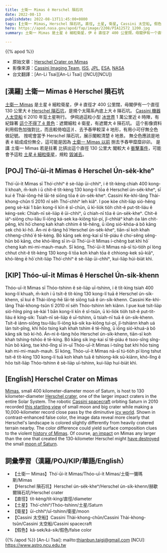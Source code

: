 ```yaml
---
title: 土衛一 Mimas ê Herschel 隕石坑
date: 2022-08-13
publishdate: 2022-08-13T11:45:00+0800
tags: [土衛一 Mimas, Herschel 隕石坑, 直徑, 土星, 衛星, Cassini 太空船, 假色]
hero: https://apod.nasa.gov/apod/fap/image/2208/PIA12572_1200.jpg
summary: 土衛一 Mimas 是土星 ê 細粒衛星，伊 ê 直徑才 400 公里闊，毋閣伊有一个直徑 130 公里闊 ê Herschel 隕石坑，是規个太陽系內底上大 ê 隕石坑。

---
```


{{% apod %}}

- 原始文章：[Herschel Crater on Mimas](https://apod.nasa.gov/apod/ap220813.html)
- 影像來源：[Cassini Imaging Team](http://ciclops.org/), [ISS]( http://ciclops.org/iss/iss.php), [JPL](http://www.jpl.nasa.gov/), [ESA](http://www.esa.int/), [NASA](http://www.nasa.gov/)
- 台文翻譯：[An-Li Tsai][An-Li Tsai] ([NCU][NCU])

## [漢羅] 土衛一 Mimas ê Herschel 隕石坑
[土衛一 Mimas][Mimas] 是土星 ê 細粒衛星，伊 ê 直徑才 400 公里闊，毋閣伊有一个直徑 130 公里大 ê [Herschel 隕石坑][Herschel crater]，是規个太陽系內底上大 ê 隕石坑。
[Cassini 機器人太空船][Cassini spacecraft] tī 2010 年踅土星咧行。
伊飛過這粒小型 [冰世界][icy world] 1 萬公里近 ê 時陣，有紀錄著 [這个不得了 ê 景色][this startling view]：遮爾細粒 ê 衛星，有遮爾大 ê 隕石坑。
這个影像資料利用假色加強對比，而且較倚咱這爿、去予舂甲較深 ê 地形，有用小可仔無仝色做記號。
按呢會當予 Herschel 隕石坑，展示閣較清楚 ê 地景。
無仝色應該是地表 ê 組成成份無仝，這可能是因為 [土衛一 Mimas 以前][history of Mimas] 捌去予舂甲糜糜卯卯。
是講 土衛一 Mimas 若是拄著 比挵出這个直徑 130 公里大 閣較大 ê [衝擊事件][an impact]，可能會予這粒 [土星 ê 細粒衛星][moon of Saturn]，規粒 [毀滅去][have destroyed]。

## [POJ] Thó͘-ūi-i̍t Mimas ê Herschel Ún-se̍k-kheⁿ
Thó͘-ūi-i̍t Mimas sī Thó͘-chhiⁿ ê sè-lia̍p ūi-chhiⁿ, i ê ti̍t-kèng chiah 400 kong-lí khoah, m̄-koh i ū chi̍t-ê ti̍t-kèng 130 kong-lí tōa ê Herschel ún-se̍k-kheⁿ, sī kui ê Thài-iông-hē lāi-té siōng tōa ê ún-se̍k-kheⁿ.
Cassini Ke-khì-lâng Thài-khong-chûn tī 2010 nî se̍h Thó͘-chhiⁿ leh kiâⁿ.
I poe kòe chit-lia̍p sió-hêng peng sè-kài 1 bān kong-lí kīn ê sî-chūn, ū kì-lio̍k tio̍h chit-ê put-tit-liáu ê kéng-sek:
Chiah-nī sè-lia̍p ê ūi-chhiⁿ, ū chiah-nī tōa ê ún-se̍k-kheⁿ.
Chit-ê iáⁿ-siōng chu-liāu lī-iōng ká-sek ka-kiông tùi-pí, jî-chhiáⁿ khah óa lán chit-pêng, khì hō͘ cheng kah khah chhim ê tē-hêng, ū iōng sió-khóa-á bô kāng sek chò kí-hô.
Án-ni ē-tàng hō͘ Herschel ún-se̍k-kheⁿ, tiān-sī koh khah chheng-chhó͘ ê tē-kéng.
Bô kāng sek èng-kai sī tē-piáu ê cho͘-sêng sêng-hūn bô kāng, che khó-lêng sī in-ūi Thó͘-ūi-i̍t Mimas í-chêng bat khì hō͘ cheng kah mi-mi-mauh-mauh.
Sī kóng, Thó͘-ūi-i̍t Mimas nā-sī tú-tio̍h pí lòng chhut chit-ê ti̍t-kèng 130 kong-lí tōa koh khah tōa ê chhiong-kek sū-kiāⁿ, khó-lêng ē hō͘ chit-lia̍p Thó͘-chhiⁿ ê sè-lia̍p ūi-chhiⁿ, kui-lia̍p húi-bia̍t khì.

## [KIP] Thóo-uī-i̍t Mimas ê Herschel Ún-si̍k-khenn
Thóo-uī-i̍t Mimas sī Thóo-tshinn ê sè-lia̍p uī-tshinn, i ê ti̍t-kìng tsiah 400 kong-lí khuah, m̄-koh i ū tsi̍t-ê ti̍t-kìng 130 kong-lí tuā ê Herschel ún-si̍k-khenn, sī kui ê Thài-iông-hē lāi-té siōng tuā ê ún-si̍k-khenn.
Cassini Ke-khì-lâng Thài-khong-tsûn tī 2010 nî se̍h Thóo-tshinn leh kiânn.
I pue kuè tsit-lia̍p sió-hîng ping sè-kài 1 bān kong-lí kīn ê sî-tsūn, ū kì-lio̍k tio̍h tsit-ê put-tit-liáu ê kíng-sik:
Tsiah-nī sè-lia̍p ê uī-tshinn, ū tsiah-nī tuā ê ún-si̍k-khenn.
Tsit-ê iánn-siōng tsu-liāu lī-iōng ká-sik ka-kiông tuì-pí, jî-tshiánn khah uá lán tsit-pîng, khì hōo tsing kah khah tshim ê tē-hîng, ū iōng sió-khuá-á bô kāng sik tsò kí-hô.
Án-ni ē-tàng hōo Herschel ún-si̍k-khenn, tiān-sī koh khah tshing-tshóo ê tē-kíng.
Bô kāng sik ìng-kai sī tē-piáu ê tsoo-sîng sîng-hūn bô kāng, tse khó-lîng sī in-uī Thóo-uī-i̍t Mimas í-tsîng bat khì hōo tsing kah mi-mi-mauh-mauh.
Sī kóng, Thóo-uī-i̍t Mimas nā-sī tú-tio̍h pí lòng tshut tsit-ê ti̍t-kìng 130 kong-lí tuā koh khah tuā ê tshiong-kik sū-kiānn, khó-lîng ē hōo tsit-lia̍p Thóo-tshinn ê sè-lia̍p uī-tshinn, kui-lia̍p huí-bia̍t khì.

## [English] Herschel Crater on Mimas

[Mimas][Mimas], small 400 kilometer-diameter moon of Saturn, is host to 130 kilometer-diameter [Herschel crater][Herschel crater], one of the larger impact craters in the entire Solar System.
The robotic [Cassini spacecraft][Cassini spacecraft] orbiting Saturn in 2010 recorded [this startling view][this startling view] of small moon and big crater while making a 10,000-kilometer record close pass by the diminutive [icy world][icy world].
Shown in contrast-enhanced false color, the image data reveal more clearly that Herschel's landscape is colored slightly differently from heavily cratered terrain nearby.
The color difference could yield surface composition clues to the violent [history of Mimas][history of Mimas].
Of course, [an impact][an impact] on Mimas any larger than the one that created the 130-kilometer Herschel might [have destroyed][have destroyed] the small [moon of Saturn][moon of Saturn].

## 詞彙學習（漢羅/POJ/KIP/華語/English）
- 【土衛一 Mimas】Thó͘-ūi-i̍t Mimas/Thóo-uī-i̍t Mimas/土衛一彌瑪斯/Mimas
- 【Herschel 隕石坑】Herschel ún-se̍k-kheⁿ/Herschel ún-si̍k-khenn/赫歇爾隕石坑/Herschel crater
- 【直徑】ti̍t-kèng/ti̍t-kìng/直徑/diameter
- 【土星】Thó͘-chhiⁿ/Thóo-tshinn/土星/Saturn
- 【衛星】ūi-chhiⁿ/uī-tshinn/衛星/moon
- 【Cassini 太空船】Cassini Thài-khong-chûn/Cassini Thài-khong-tsûn/Cassini 太空船/Cassini spacecraft
- 【假色】ká-sek/ká-sik/假色/false color


{{% /apod %}}
[An-Li Tsai]: mailto:thianbun.taigi@gmail.com
[NCU]: https://www.astro.ncu.edu.tw

[copyright]: https://apod.nasa.gov/apod/fap/lib/about_apod.html#srapply

[Mimas]:https://solarsystem.nasa.gov/moons/saturn-moons/mimas/in-depth/
[Herschel crater]:http://en.wikipedia.org/wiki/Herschel_%28crater_on_Mimas%29
[Cassini spacecraft]:https://www.nasa.gov/mission_pages/cassini/main/index.html
[this startling view]:http://photojournal.jpl.nasa.gov/catalog/PIA12572
[icy world]:http://www.youtube.com/watch?v=CwWBZFIBkr0
[history of Mimas]:https://en.wikipedia.org/wiki/Mimas_(moon)
[an impact]:http://en.wikipedia.org/wiki/Impact_crater
[have destroyed]:https://en.wikipedia.org/wiki/Mimas_(moon)#In_popular_culture
[moon of Saturn]:https://en.wikipedia.org/wiki/Moons_of_Saturn
